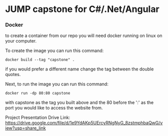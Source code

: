 # JUMP capstone for C#/.Net/Angular

### Docker

to create a container from our repo you will need docker running on linux on your computer. 

To create the image you can run this command:

    docker build --tag "capstone" .

if you would prefer a different name change the tag between the double quotes.

Next, to run the image you can run this command:

    docker run -dp 80:80 capstone

with capstone as the tag you built above and the 80 before the ':' as the port you would like to access the website from. 

Project Presentation Drive Link: 
https://drive.google.com/file/d/1e9YdAKp5UErcyRNgNyG_8zstmphbaQwG/view?usp=share_link
